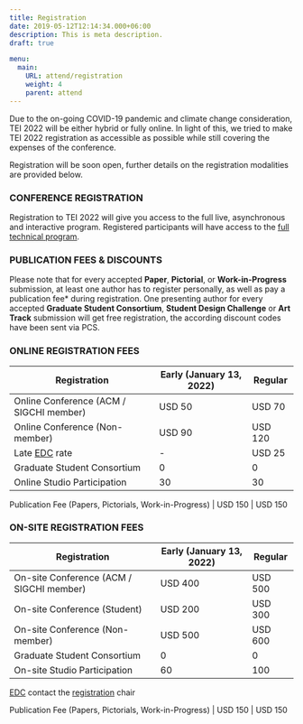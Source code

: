 ```yaml
---
title: Registration
date: 2019-05-12T12:14:34.000+06:00
description: This is meta description.
draft: true

menu:
  main:
    URL: attend/registration
    weight: 4
    parent: attend
---
```


Due to the on-going COVID-19 pandemic and climate change consideration, TEI 2022 will be either hybrid or fully online. In light of this, we tried to make TEI 2022 registration as accessible as possible while still covering the expenses of the conference. 

Registration will be soon open, further details on the registration modalities are provided below.

### CONFERENCE REGISTRATION

Registration to TEI 2022 will give you access to the full live, asynchronous and interactive program. Registered participants will have access to the [full technical program](https://tei.acm.org/2022/attend/).

### PUBLICATION FEES & DISCOUNTS

Please note that for every accepted **Paper**, **Pictorial**, or **Work-in-Progress** submission, at least one author has to register personally, as well as pay a publication fee* during registration. One presenting author for every accepted **Graduate Student Consortium**, **Student Design Challenge** or **Art Track** submission will get free registration, the according discount codes have been sent via PCS.

### ONLINE REGISTRATION FEES

Registration                            | Early (January 13, 2022) | Regular
------------                            | ------------------------ |-----------
Online Conference (ACM / SIGCHI member) | USD 50                   | USD 70
Online Conference (Non-member)          | USD 90                   | USD 120
Late [EDC](https://services.acm.org/public/qj/proflevel/countryListing.cfm) rate | - | USD 25
Graduate Student Consortium  | 0 | 0
Online Studio Participation  | 30 | 30

Publication Fee (Papers, Pictorials, Work-in-Progress) | USD 150 | USD 150

### ON-SITE REGISTRATION FEES

Registration                            | Early (January 13, 2022) | Regular
------------                            | ------------------------ |-----------
On-site Conference (ACM / SIGCHI member) | USD 400                   | USD 500
On-site Conference (Student)          | USD 200                   | USD 300
On-site Conference (Non-member)          | USD 500                   | USD 600
Graduate Student Consortium  | 0 | 0
On-site Studio Participation  | 60 | 100

[EDC](https://services.acm.org/public/qj/proflevel/countryListing.cfm) contact the [registration](mailto:registration@tei.acm.org) chair


Publication Fee (Papers, Pictorials, Work-in-Progress) | USD 150 | USD 150





